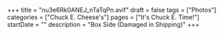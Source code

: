 +++
title = "nu3e6Rk0ANEJ_nTaTqPn.avif"
draft = false
tags = ["Photos"]
categories = ["Chuck E. Cheese's"]
pages = ["It's Chuck E. Time!"]
startDate = ""
description = "Box Side (Damaged in Shipping)"
+++
